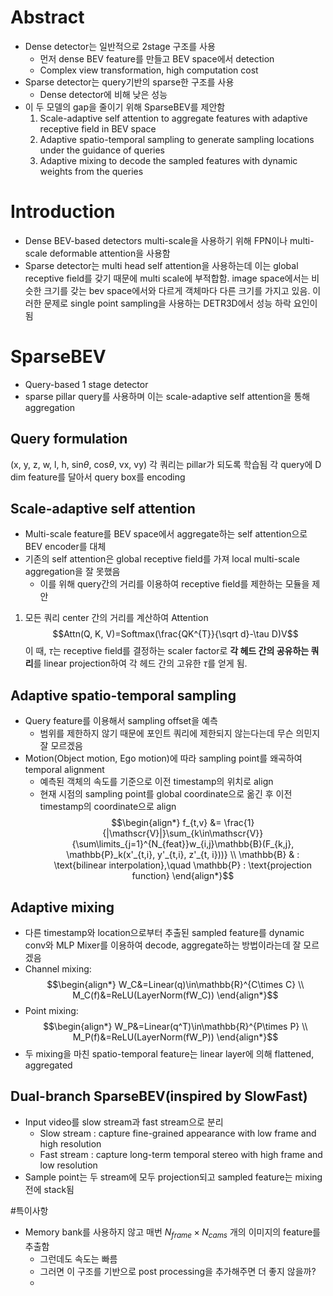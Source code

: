 # Abstract
- Dense detector는 일반적으로 2stage 구조를 사용
	- 먼저 dense BEV feature를 만들고 BEV space에서 detection
	- Complex view transformation, high computation cost
- Sparse detector는 query기반의 sparse한 구조를 사용
	- Dense detector에 비해 낮은 성능
- 이 두 모델의 gap을 줄이기 위해 SparseBEV를 제안함
	1. Scale-adaptive self attention to aggregate features with adaptive receptive field in BEV space
	2. Adaptive spatio-temporal sampling to generate sampling locations under the guidance of queries
	3. Adaptive mixing to decode the sampled features with dynamic weights from the queries

# Introduction
- Dense BEV-based detectors multi-scale을 사용하기 위해 FPN이나 multi-scale deformable attention을 사용함
- Sparse detector는 multi head self attention을 사용하는데 이는 global receptive field를 갖기 때문에 multi scale에 부적합함. image space에서는 비슷한 크기를 갖는 bev space에서와 다르게 객체마다 다른 크기를 가지고 있음. 이러한 문제로 single point sampling을 사용하는 DETR3D에서 성능 하락 요인이 됨

# SparseBEV
- Query-based 1 stage detector
- sparse pillar query를 사용하며 이는 scale-adaptive self attention을 통해 aggregation
## Query formulation
(x, y, z, w, l, h, sin$\theta$, cos$\theta$, vx, vy)
각 쿼리는 pillar가 되도록 학습됨
각 query에 D dim feature를 달아서 query box를 encoding
## Scale-adaptive self attention
- Multi-scale  feature를 BEV space에서 aggregate하는 self attention으로 BEV encoder를 대체
- 기존의 self attention은 global receptive field를 가져 local multi-scale aggregation을 잘 못했음
	- 이를 위해 query간의 거리를 이용하여 receptive field를 제한하는 모듈을 제안
1. 모든 쿼리 center 간의 거리를 계산하여 Attention$$Attn(Q, K, V)=Softmax(\frac{QK^{T}}{\sqrt d}-\tau D)V$$
이 때, $\tau$는 receptive field를 결정하는 scaler factor로 **각 헤드 간의 공유하는 쿼리**를 linear projection하여 각 헤드 간의 고유한 $\tau$를 얻게 됨.

## Adaptive spatio-temporal sampling
- Query feature를 이용해서 sampling offset을 예측
	- 범위를 제한하지 않기 때문에 포인트 쿼리에 제한되지 않는다는데 무슨 의민지 잘 모르겠음
- Motion(Object motion, Ego motion)에 따라 sampling point를 왜곡하여 temporal alignment
	- 예측된 객체의 속도를 기준으로 이전 timestamp의 위치로 align
	- 현재 시점의 sampling point를 global coordinate으로 옮긴 후 이전 timestamp의 coordinate으로 align
$$\begin{align*} f_{t,v} &= \frac{1}{|\mathscr{V}|}\sum_{k\in\mathscr{V}}{\sum\limits_{j=1}^{N_{feat}}w_{i,j}\mathbb{B}(F_{k,j}, \mathbb{P}_k(x'_{t,i}, y'_{t,i}, z'_{t, i}))} \\ \mathbb{B} & : \text{bilinear interpolation},\quad \mathbb{P} : \text{projection function} \end{align*}$$
## Adaptive mixing
- 다른 timestamp와 location으로부터 추출된 sampled feature를 dynamic conv와 MLP Mixer를 이용하여 decode, aggregate하는 방법이라는데 잘 모르겠음
- Channel mixing: 
$$\begin{align*} W_C&=Linear(q)\in\mathbb{R}^{C\times C} \\ M_C(f)&=ReLU(LayerNorm(fW_C)) \end{align*}$$
- Point mixing:
$$\begin{align*} W_P&=Linear(q^T)\in\mathbb{R}^{P\times P} \\ M_P(f)&=ReLU(LayerNorm(fW_P)) \end{align*}$$
- 두 mixing을 마친 spatio-temporal feature는 linear layer에 의해 flattened, aggregated

## Dual-branch SparseBEV(inspired  by SlowFast)
- Input video를 slow stream과 fast stream으로 분리
	- Slow stream : capture fine-grained appearance with low frame and high resolution
	- Fast stream : capture long-term temporal stereo with high frame and low resolution
- Sample point는 두 stream에 모두 projection되고 sampled feature는 mixing 전에 stack됨



#특이사항
- Memory bank를 사용하지 않고 매번 $N_{frame}\times N_{cams}$ 개의 이미지의 feature를 추출함
	- 그런데도 속도는 빠름
	- 그러면 이 구조를 기반으로 post processing을 추가해주면 더 좋지 않을까?
	- 